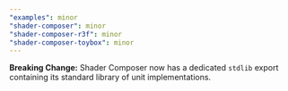 ```yaml
---
"examples": minor
"shader-composer": minor
"shader-composer-r3f": minor
"shader-composer-toybox": minor
---
```


**Breaking Change:** Shader Composer now has a dedicated `stdlib` export containing its standard library of unit implementations.
